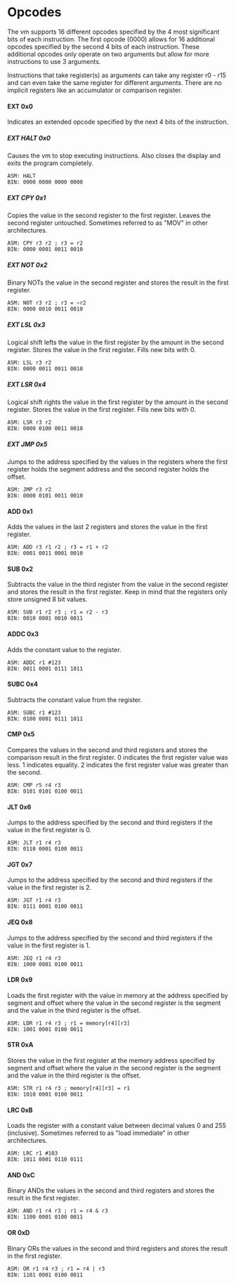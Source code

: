 # Opcodes
The vm supports 16 different opcodes specified by the 4 most significant bits of each instruction. The first opcode (0000) allows for 16 additional opcodes specified by the second 4 bits of each instruction. These additional opcodes only operate on two arguments but allow for more instructions to use 3 arguments.

Instructions that take register(s) as arguments can take any register r0 - r15 and can even take the same register for different arguments. There are no implicit registers like an accumulator or comparison register.

#### EXT 0x0
Indicates an extended opcode specified by the next 4 bits of the instruction.

##### EXT HALT 0x0
Causes the vm to stop executing instructions. Also closes the display and exits the program completely.

    ASM: HALT
    BIN: 0000 0000 0000 0000

##### EXT CPY 0x1
Copies the value in the second register to the first register. Leaves the second register untouched. Sometimes referred to as "MOV" in other architectures.

    ASM: CPY r3 r2 ; r3 = r2
    BIN: 0000 0001 0011 0010

##### EXT NOT 0x2
Binary NOTs the value in the second register and stores the result in the first register.

    ASM: NOT r3 r2 ; r3 = ~r2
    BIN: 0000 0010 0011 0010

##### EXT LSL 0x3
Logical shift lefts the value in the first register by the amount in the second register. Stores the value in the first register. Fills new bits with 0.

    ASM: LSL r3 r2
    BIN: 0000 0011 0011 0010

##### EXT LSR 0x4
Logical shift rights the value in the first register by the amount in the second register. Stores the value in the first register. Fills new bits with 0.

    ASM: LSR r3 r2
    BIN: 0000 0100 0011 0010

##### EXT JMP 0x5
Jumps to the address specified by the values in the registers where the first register holds the segment address and the second register holds the offset.

    ASM: JMP r3 r2
    BIN: 0000 0101 0011 0010

#### ADD 0x1
Adds the values in the last 2 registers and stores the value in the first register.

    ASM: ADD r3 r1 r2 ; r3 = r1 + r2
    BIN: 0001 0011 0001 0010

#### SUB 0x2
Subtracts the value in the third register from the value in the second register and stores the result in the first register. Keep in mind that the registers only store unsigned 8 bit values.

    ASM: SUB r1 r2 r3 ; r1 = r2 - r3
    BIN: 0010 0001 0010 0011

#### ADDC 0x3
Adds the constant value to the register.

    ASM: ADDC r1 #123
    BIN: 0011 0001 0111 1011

#### SUBC 0x4
Subtracts the constant value from the register.

    ASM: SUBC r1 #123
    BIN: 0100 0001 0111 1011

#### CMP 0x5
Compares the values in the second and third registers and stores the comparison result in the first register. 0 indicates the first register value was less. 1 indicates equality. 2 indicates the first register value was greater than the second.

    ASM: CMP r5 r4 r3
    BIN: 0101 0101 0100 0011

#### JLT 0x6
Jumps to the address specified by the second and third registers if the value in the first register is 0.

    ASM: JLT r1 r4 r3
    BIN: 0110 0001 0100 0011

#### JGT 0x7
Jumps to the address specified by the second and third registers if the value in the first register is 2.

    ASM: JGT r1 r4 r3
    BIN: 0111 0001 0100 0011

#### JEQ 0x8
Jumps to the address specified by the second and third registers if the value in the first register is 1.

    ASM: JEQ r1 r4 r3
    BIN: 1000 0001 0100 0011

#### LDR 0x9
Loads the first register with the value in memory at the address specified by segment and offset where the value in the second register is the segment and the value in the third register is the offset.

    ASM: LDR r1 r4 r3 ; r1 = memory[r4][r3]
    BIN: 1001 0001 0100 0011

#### STR 0xA
Stores the value in the first register at the memory address specified by segment and offset where the value in the second register is the segment and the value in the third register is the offset.

    ASM: STR r1 r4 r3 ; memory[r4][r3] = r1
    BIN: 1010 0001 0100 0011

#### LRC 0xB
Loads the register with a constant value between decimal values 0 and 255 (inclusive). Sometimes referred to as "load immediate" in other architectures.

    ASM: LRC r1 #103
    BIN: 1011 0001 0110 0111

#### AND 0xC
Binary ANDs the values in the second and third registers and stores the result in the first register.

    ASM: AND r1 r4 r3 ; r1 = r4 & r3
    BIN: 1100 0001 0100 0011

#### OR 0xD
Binary ORs the values in the second and third registers and stores the result in the first register.

    ASM: OR r1 r4 r3 ; r1 = r4 | r3
    BIN: 1101 0001 0100 0011
